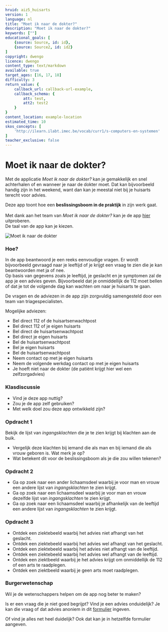 ```yaml
---
hruid: aiz5_huisarts
version: 1
language: nl
title: "Moet ik naar de dokter?"
description: "Moet ik naar de dokter?"
keywords: [""]
educational_goals: [
    {source: Source, id: id}, 
    {source: Source2, id: id2}
]
copyright: dwengo
licence: dwengo
content_type: text/markdown
available: true
target_ages: [16, 17, 18]
difficulty: 3
return_value: {
    callback_url: callback-url-example,
    callback_schema: {
        att: test,
        att2: test2
    }
}
content_location: example-location
estimated_time: 10
skos_concepts: [
    'http://ilearn.ilabt.imec.be/vocab/curr1/s-computers-en-systemen'
]
teacher_exclusive: false
---
```


# Moet ik naar de dokter? 
Met de applicatie *Moet ik naar de dokter?* kan je gemakkelijk en snel achterhalen of en wanneer je naar de dokter moet. Dat kan bijvoorbeeld handig zijn in het weekend, want dan kan je meestal niet bij je huisarts terecht voor advies.

Deze app toont hoe een **beslissingsboom in de praktijk** in zijn werk gaat.<br><br>
Met dank aan het team van *Moet ik naar de dokter?* kan je de app [hier](https://sandbox.moetiknaardedokter.be/) uitproberen.  <br>
De taal van de app kan je kiezen. 

![Moet ik naar de dokter](@learning-object/org-dwengo-moet-ik-naar-de-dokter/nl/1)

### Hoe?
In de app beantwoord je een reeks eenvoudige vragen. Er wordt bijvoorbeeld gevraagd naar je leeftijd of je krijgt een vraag te zien die je kan beantwoorden met ja of nee.<br>
Op basis van gegevens zoals je leeftijd, je geslacht en je symptomen zal de app je een advies geven. Bijvoorbeeld dat je onmiddellijk de 112 moet bellen of dat je tot de volgende dag kan wachten om naar je huisarts te gaan. 

De vragen en de adviezen in de app zijn zorgvuldig samengesteld door een team van triagespecialisten.

Mogelijke adviezen: <br>
- Bel direct 112 of de huisartsenwachtpost
- Bel direct 112 of je eigen huisarts
- Bel direct de huisartsenwachtpost
- Bel direct je eigen huisarts
- Bel de huisartsenwachtpost
- Bel je eigen huisarts
- Bel de huisartsenwachtpost
- Neem contact op met je eigen huisarts
- Neem de volgende werkdag contact op met je eigen huisarts 
- Je hoeft niet naar de dokter  (de patiënt krijgt hier wel een zelfzorgadvies)
 
### Klasdiscussie
- Vind je deze app nuttig? 
- Zou je de app zelf gebruiken?
- Met welk doel zou deze app ontwikkeld zijn? 

### Opdracht 1
Bekijk de lijst van *ingangsklachten* die je te zien krijgt bij klachten aan de buik. 
- Vergelijk deze klachten bij iemand die als man en bij iemand die als vrouw geboren is. Wat merk je op? 
- Wat betekent dit voor de beslissingsboom als je die zou willen tekenen?

### Opdracht 2
- Ga op zoek naar een ander lichaamsdeel waarbij je voor man en vrouw een andere lijst van *ingangsklachten* te zien krijgt.
- Ga op zoek naar een lichaamsdeel waarbij je voor man en vrouw dezelfde lijst van *ingangsklachten* te zien krijgt.
- Ga op zoek naar een lichaamsdeel waarbij je afhankelijk van de leeftijd een andere lijst van *ingangsklachten* te zien krijgt.

### Opdracht 3
- Ontdek een ziektebeeld waarbij het advies niet afhangt van het geslacht. 
- Ontdek een ziektebeeld waarbij het advies wel afhangt van het geslacht. 
- Ontdek een ziektebeeld waarbij het advies niet afhangt van de leeftijd. 
- Ontdek een ziektebeeld waarbij het advies wel afhangt van de leeftijd. 
- Ontdek een ziektbeeld waarbij je het advies krijgt om onmiddellijk de 112 of een arts te raadplegen.
- Ontdek een ziektbeeld waarbij je geen arts moet raadplegen. 

### Burgerwetenschap
Wil je de wetenschappers helpen om de app nog beter te maken? 

Is er een vraag die je niet goed begrijpt? Vind je een advies onduidelijk?
Je kan die vraag of dat advies anoniem in dit [formulier](https://forms.gle/jrxwbBbNCkd1t1Mf9) ingeven. 

Of vind je alles net heel duidelijk? Ook dat kan je in hetzelfde formulier aangeven. 
